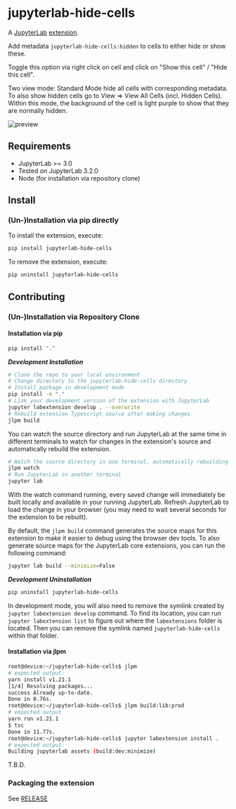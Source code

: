 # jupyterlab-hide-cells

A [JupyterLab](https://jupyterlab.readthedocs.io/en/latest/) [extension](https://jupyterlab.readthedocs.io/en/latest/user/extensions.html).

Add metadata `jupyterlab-hide-cells:hidden` to cells to either hide or show these.

Toggle this option via right click on cell and click on "Show this cell" / "Hide this cell".

Two view mode: Standard Mode hide all cells with corresponding metadata. To also show hidden cells go to View => View All Cells (incl. Hidden Cells). Within this mode, the background of the cell is light purple to show that they are normally hidden.

![preview](./documentation/JupyterLabHideCode.gif)

## Requirements

- JupyterLab >= 3.0
- Tested on JupyterLab 3.2.0
- Node (for installation via repository clone)

## Install

### (Un-)Installation via pip directly

To install the extension, execute:

```bash
pip install jupyterlab-hide-cells
```

To remove the extension, execute:

```bash
pip uninstall jupyterlab-hide-cells
```

## Contributing

### (Un-)Installation via Repository Clone

#### Installation via pip

```bash
pip install "."
```

**_Development Installation_**

```bash
# Clone the repo to your local environment
# Change directory to the jupyterlab-hide-cells directory
# Install package in development mode
pip install -e "."
# Link your development version of the extension with JupyterLab
jupyter labextension develop . --overwrite
# Rebuild extension Typescript source after making changes
jlpm build
```

You can watch the source directory and run JupyterLab at the same time in different terminals to watch for changes in the extension's source and automatically rebuild the extension.

```bash
# Watch the source directory in one terminal, automatically rebuilding when needed
jlpm watch
# Run JupyterLab in another terminal
jupyter lab
```

With the watch command running, every saved change will immediately be built locally and available in your running JupyterLab. Refresh JupyterLab to load the change in your browser (you may need to wait several seconds for the extension to be rebuilt).

By default, the `jlpm build` command generates the source maps for this extension to make it easier to debug using the browser dev tools. To also generate source maps for the JupyterLab core extensions, you can run the following command:

```bash
jupyter lab build --minimize=False
```

**_Development Uninstallation_**

```bash
pip uninstall jupyterlab-hide-cells
```

In development mode, you will also need to remove the symlink created by `jupyter labextension develop`
command. To find its location, you can run `jupyter labextension list` to figure out where the `labextensions`
folder is located. Then you can remove the symlink named `jupyterlab-hide-cells` within that folder.

#### Installation via jlpm

```bash
root@device:~/jupyterlab-hide-cells$ jlpm
# expected output:
yarn install v1.21.1
[1/4] Resolving packages...
success Already up-to-date.
Done in 0.76s.
root@device:~/jupyterlab-hide-cells$ jlpm build:lib:prod
# expected output
yarn run v1.21.1
$ tsc
Done in 11.77s.
root@device:~/jupyterlab-hide-cells$ jupyter labextension install .
# expected output:
Building jupyterlab assets (build:dev:minimize)
```



T.B.D.

### Packaging the extension

See [RELEASE](RELEASE.md)
